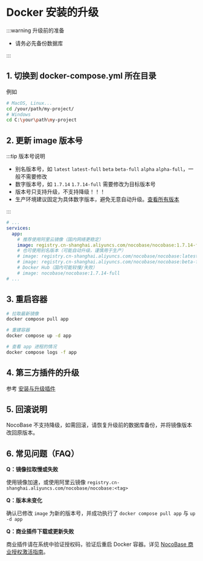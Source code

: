 # Docker 安装的升级

:::warning 升级前的准备

- 请务必先备份数据库

:::

## 1. 切换到 docker-compose.yml 所在目录

例如

```bash
# MacOS, Linux...
cd /your/path/my-project/
# Windows
cd C:\your\path\my-project
```

## 2. 更新 image 版本号

:::tip 版本号说明

- 别名版本号，如 `latest` `latest-full` `beta` `beta-full` `alpha` `alpha-full`，一般不需要修改
- 数字版本号，如 `1.7.14` `1.7.14-full` 需要修改为目标版本号
- 版本号只支持升级，不支持降级！！！
- 生产环境建议固定为具体数字版本，避免无意自动升级。[查看所有版本](https://hub.docker.com/r/nocobase/nocobase/tags)

:::

```yml
# ...
services:
  app:
    # 推荐使用阿里云镜像（国内网络更稳定）
    image: registry.cn-shanghai.aliyuncs.com/nocobase/nocobase:1.7.14-full
    # 也可使用别名版本（可能自动升级，谨慎用于生产）
    # image: registry.cn-shanghai.aliyuncs.com/nocobase/nocobase:latest-full
    # image: registry.cn-shanghai.aliyuncs.com/nocobase/nocobase:beta-full
    # Docker Hub（国内可能较慢/失败）
    # image: nocobase/nocobase:1.7.14-full
# ...
```

## 3. 重启容器

```bash
# 拉取最新镜像
docker compose pull app

# 重建容器
docker compose up -d app

# 查看 app 进程的情况
docker compose logs -f app
```

## 4. 第三方插件的升级

参考 [安装与升级插件](../install-upgrade-plugins.mdx)

## 5. 回滚说明

NocoBase 不支持降级，如需回滚，请恢复升级前的数据库备份，并将镜像版本改回原版本。

## 6. 常见问题（FAQ）

**Q：镜像拉取慢或失败**

使用镜像加速，或使用阿里云镜像 `registry.cn-shanghai.aliyuncs.com/nocobase/nocobase:<tag>`

**Q：版本未变化**

确认已修改 `image` 为新的版本号，并成功执行了 `docker compose pull app` 与 `up -d app`

**Q：商业插件下载或更新失败**

商业插件请在系统中验证授权码，验证后重启 Docker 容器。详见 [NocoBase 商业授权激活指南](https://www.nocobase.com/cn/blog/nocobase-commercial-license-activation-guide)。
